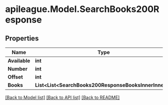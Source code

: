 # apileague.Model.SearchBooks200Response

## Properties

Name | Type | Description | Notes
------------ | ------------- | ------------- | -------------
**Available** | **int** |  | [optional] 
**Number** | **int** |  | [optional] 
**Offset** | **int** |  | [optional] 
**Books** | **List&lt;List&lt;SearchBooks200ResponseBooksInnerInner&gt;&gt;** |  | [optional] 

[[Back to Model list]](../README.md#documentation-for-models) [[Back to API list]](../README.md#documentation-for-api-endpoints) [[Back to README]](../README.md)

